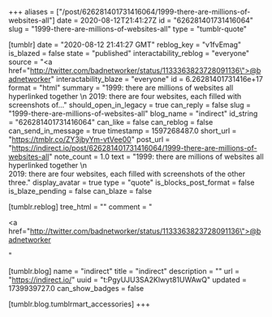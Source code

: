 +++
aliases = ["/post/626281401731416064/1999-there-are-millions-of-websites-all"]
date = 2020-08-12T21:41:27Z
id = "626281401731416064"
slug = "1999-there-are-millions-of-websites-all"
type = "tumblr-quote"

[tumblr]
date = "2020-08-12 21:41:27 GMT"
reblog_key = "v1fvEmag"
is_blazed = false
state = "published"
interactability_reblog = "everyone"
source = "<a href=\"http://twitter.com/badnetworker/status/1133363823728091136\">@badnetworker</a>"
interactability_blaze = "everyone"
id = 6.26281401731416e+17
format = "html"
summary = "1999: there are millions of websites all hyperlinked together \n 2019: there are four websites, each filled with screenshots of..."
should_open_in_legacy = true
can_reply = false
slug = "1999-there-are-millions-of-websites-all"
blog_name = "indirect"
id_string = "626281401731416064"
can_like = false
can_reblog = false
can_send_in_message = true
timestamp = 1597268487.0
short_url = "https://tmblr.co/ZY3jbyYm-vtVee00"
post_url = "https://indirect.io/post/626281401731416064/1999-there-are-millions-of-websites-all"
note_count = 1.0
text = "1999: there are millions of websites all hyperlinked together \n<br/>2019: there are four websites, each filled with screenshots of the other three."
display_avatar = true
type = "quote"
is_blocks_post_format = false
is_blaze_pending = false
can_blaze = false

[tumblr.reblog]
tree_html = ""
comment = "<p><a href=\"http://twitter.com/badnetworker/status/1133363823728091136\">@badnetworker</a></p>"

[tumblr.blog]
name = "indirect"
title = "indirect"
description = ""
url = "https://indirect.io/"
uuid = "t:PgyUJU3SA2Klwyt81UWAwQ"
updated = 1739939727.0
can_show_badges = false

[tumblr.blog.tumblrmart_accessories]
+++
